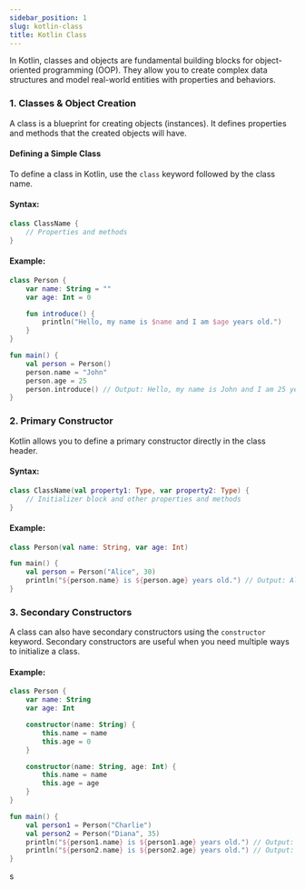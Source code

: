 ```yaml
---
sidebar_position: 1
slug: kotlin-class
title: Kotlin Class
---
```



In Kotlin, classes and objects are fundamental building blocks for object-oriented programming (OOP). They allow you to create complex data structures and model real-world entities with properties and behaviors.

### 1. Classes & Object Creation

A class is a blueprint for creating objects (instances). It defines properties and methods that the created objects will have. 

#### **Defining a Simple Class**

To define a class in Kotlin, use the `class` keyword followed by the class name.

#### **Syntax**:
```kotlin
class ClassName {
    // Properties and methods
}
```

#### **Example**:
```kotlin
class Person {
    var name: String = ""
    var age: Int = 0

    fun introduce() {
        println("Hello, my name is $name and I am $age years old.")
    }
}

fun main() {
    val person = Person()
    person.name = "John"
    person.age = 25
    person.introduce() // Output: Hello, my name is John and I am 25 years old.
}
```

### 2. Primary Constructor

Kotlin allows you to define a primary constructor directly in the class header.

#### **Syntax**:
```kotlin
class ClassName(val property1: Type, var property2: Type) {
    // Initializer block and other properties and methods
}
```

#### **Example**:
```kotlin
class Person(val name: String, var age: Int)

fun main() {
    val person = Person("Alice", 30)
    println("${person.name} is ${person.age} years old.") // Output: Alice is 30 years old.
}
```


### 3. Secondary Constructors

A class can also have secondary constructors using the `constructor` keyword. Secondary constructors are useful when you need multiple ways to initialize a class.

#### **Example**:
```kotlin
class Person {
    var name: String
    var age: Int

    constructor(name: String) {
        this.name = name
        this.age = 0
    }

    constructor(name: String, age: Int) {
        this.name = name
        this.age = age
    }
}

fun main() {
    val person1 = Person("Charlie")
    val person2 = Person("Diana", 35)
    println("${person1.name} is ${person1.age} years old.") // Output: Charlie is 0 years old.
    println("${person2.name} is ${person2.age} years old.") // Output: Diana is 35 years old.
}
```
s